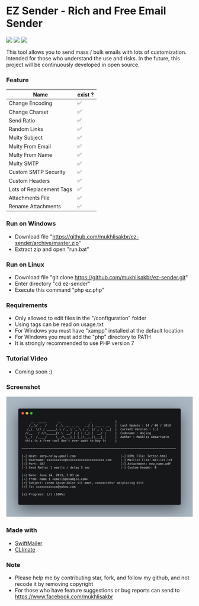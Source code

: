 # EZ Sender - Rich and Free Email Sender

![](https://img.shields.io/badge/version-v1.3-green.svg) ![](https://img.shields.io/github/stars/mukhlisakbr/ez-sender.svg)  ![](https://img.shields.io/github/forks/mukhlisakbr/ez-sender.svg)

This tool allows you to send mass / bulk emails with lots of customization. Intended for those who understand the use and risks. In the future, this project will be continuously developed in open source.

### Feature
| Name | exist ? |
|--|--|
| Change Encoding | ✅ |
| Change Charset | ✅ |
| Send Ratio | ✅ |
| Random Links | ✅ |
| Multy Subject  | ✅ |
| Multy From Email | ✅ |
| Multy From Name | ✅ |
| Multy SMTP | ✅ |
| Custom SMTP Security | ✅ |
| Custom Headers | ✅ |
| Lots of Replacement Tags | ✅ |
| Attachments File | ✅ |
| Rename Attachments | ✅ |

### Run on Windows

- Download file "https://github.com/mukhlisakbr/ez-sender/archive/master.zip"
- Extract zip and open "run.bat"

### Run on Linux

- Download file "git clone https://github.com/mukhlisakbr/ez-sender.git"
- Enter directory "cd ez-sender"
- Execute this command "php ez.php"

### Requirements

- Only allowed to edit files in the "/configuration" folder
- Using tags can be read on usage.txt
- For Windows you must have "xampp" installed at the default location
- For Windows you must add the "php" directory to PATH
- It is strongly recommended to use PHP version 7 

### Tutorial Video

- Coming soon :)

### Screenshot

![](screenshot/ez-sender%20v1.3.png)

### Made with

-  [SwiftMailer](https://github.com/swiftmailer/swiftmailer)
-  [CLImate](https://github.com/thephpleague/climate)

### Note

- Please help me by contributing star, fork, and follow my github, and not recode it by removing copyright
- For those who have feature suggestions or bug reports can send to https://www.facebook.com/mukhlisakbr
